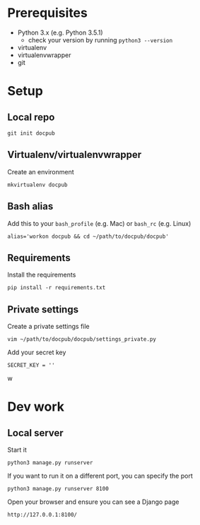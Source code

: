 
# Prerequisites

* Python 3.x (e.g. Python 3.5.1)
	* check your version by running `python3 --version`
* virtualenv
* virtualenvwrapper
* git

# Setup

## Local repo

	git init docpub

## Virtualenv/virtualenvwrapper

Create an environment

	mkvirtualenv docpub

## Bash alias

Add this to your `bash_profile` (e.g. Mac) or `bash_rc` (e.g. Linux)

	alias='workon docpub && cd ~/path/to/docpub/docpub' 

## Requirements

Install the requirements 

	pip install -r requirements.txt

## Private settings

Create a private settings file

	vim ~/path/to/docpub/docpub/settings_private.py

Add your secret key

	SECRET_KEY = ''
w
# Dev work

## Local server

Start it 

	python3 manage.py runserver

If you want to run it on a different port, you can specify the port

	python3 manage.py runserver 8100


Open your browser and ensure you can see a Django page

	http://127.0.0.1:8100/


